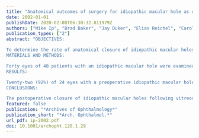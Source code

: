 ```yaml
---
title: "Anatomical outcomes of surgery for idiopathic macular hole as determined by optical coherence tomography"
date: 2002-01-01
publishDate: 2020-02-08T06:30:32.811979Z
authors: ["Mike Ip", "Brad Baker", "Jay Duker", "Elias Reichel", "Caroline  Baumal", "Ronald Gangnon", "Carmen Puliafito"]
publication_types: ["2"]
abstract: "OBJECTIVES:

To determine the rate of anatomical closure of idiopathic macular holes undergoing vitreous surgery with respect to preoperative horizontal diameter as determined by optical coherence tomography (OCT) and to correlate postoperative visual acuity, duration of symptoms, and late reopening with initial idiopathic macular hole diameter by OCT.
MATERIALS AND METHODS:

Forty eyes of 40 patients with an idiopathic macular hole were examined with OCT before and after vitreous surgery. All eyes were treated with pars plana vitrectomy, peeling of posterior cortical vitreous, and dilute perfluoropropane or sulfur hexafluoride gas. Face-down positioning was maintained for 7 to 14 days.
RESULTS:

Twenty-two (92%) of 24 eyes with a preoperative idiopathic macular hole diameter smaller than 400 microm measured by OCT attained anatomical closure following surgery. Anatomical closure was observed in 9 (56%) of 16 eyes with a macular hole diameter of 400 microm or larger measured by OCT (P =.02). The median postoperative visual acuity improvement was 4 Snellen lines in the 31 eyes achieving anatomical closure and no change in the 9 eyes not achieving anatomical closure (P< .001). Late macular hole reopening at longer than 6 months occurred in 3 (10%) of 31 eyes with an initially closed macular hole. This event was observed only in macular holes 400 microm or larger measured by OCT. The preoperative macular hole diameter (P =.02) and duration of symptoms (P =.02) were factors predictive of anatomical closure of the macular hole postoperatively.
CONCLUSIONS:

The postoperative closure of idiopathic macular holes following vitreous surgery was related to the preoperative macular hole diameter determined by OCT, with lesions smaller than 400 microm demonstrating higher success rates. A trend toward greater visual acuity improvement was demonstrated for idiopathic macular holes smaller than 400 microm. Late reopening was only seen in macular holes that were 400 microm or larger measured by OCT. Preoperative analysis and measurement of idiopathic macular holes with OCT may help delineate postoperative expectations for successful anatomical closure of the macular hole, visual acuity, and long-term closure."
featured: false
publication: "*Archives of Ophthalmology*"
publication_short: "*Arch. Ophthalmol.*"
url_pdf: ip-2002.pdf
doi: 10.1001/archopht.120.1.29
---
```


